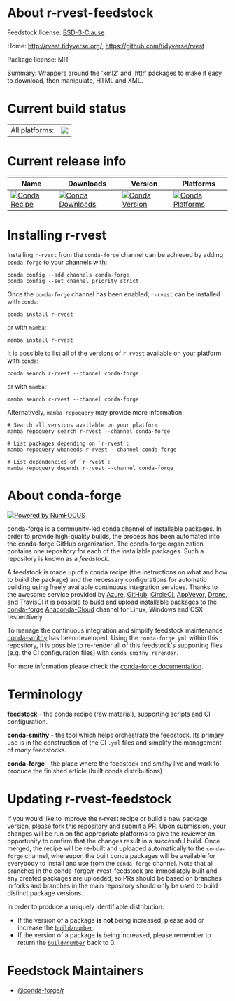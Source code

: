 About r-rvest-feedstock
=======================

Feedstock license: [BSD-3-Clause](https://github.com/conda-forge/r-rvest-feedstock/blob/main/LICENSE.txt)

Home: http://rvest.tidyverse.org/, https://github.com/tidyverse/rvest

Package license: MIT

Summary: Wrappers around the 'xml2' and 'httr' packages to make it easy to download, then manipulate, HTML and XML.

Current build status
====================


<table><tr><td>All platforms:</td>
    <td>
      <a href="https://dev.azure.com/conda-forge/feedstock-builds/_build/latest?definitionId=1581&branchName=main">
        <img src="https://dev.azure.com/conda-forge/feedstock-builds/_apis/build/status/r-rvest-feedstock?branchName=main">
      </a>
    </td>
  </tr>
</table>

Current release info
====================

| Name | Downloads | Version | Platforms |
| --- | --- | --- | --- |
| [![Conda Recipe](https://img.shields.io/badge/recipe-r--rvest-green.svg)](https://anaconda.org/conda-forge/r-rvest) | [![Conda Downloads](https://img.shields.io/conda/dn/conda-forge/r-rvest.svg)](https://anaconda.org/conda-forge/r-rvest) | [![Conda Version](https://img.shields.io/conda/vn/conda-forge/r-rvest.svg)](https://anaconda.org/conda-forge/r-rvest) | [![Conda Platforms](https://img.shields.io/conda/pn/conda-forge/r-rvest.svg)](https://anaconda.org/conda-forge/r-rvest) |

Installing r-rvest
==================

Installing `r-rvest` from the `conda-forge` channel can be achieved by adding `conda-forge` to your channels with:

```
conda config --add channels conda-forge
conda config --set channel_priority strict
```

Once the `conda-forge` channel has been enabled, `r-rvest` can be installed with `conda`:

```
conda install r-rvest
```

or with `mamba`:

```
mamba install r-rvest
```

It is possible to list all of the versions of `r-rvest` available on your platform with `conda`:

```
conda search r-rvest --channel conda-forge
```

or with `mamba`:

```
mamba search r-rvest --channel conda-forge
```

Alternatively, `mamba repoquery` may provide more information:

```
# Search all versions available on your platform:
mamba repoquery search r-rvest --channel conda-forge

# List packages depending on `r-rvest`:
mamba repoquery whoneeds r-rvest --channel conda-forge

# List dependencies of `r-rvest`:
mamba repoquery depends r-rvest --channel conda-forge
```


About conda-forge
=================

[![Powered by
NumFOCUS](https://img.shields.io/badge/powered%20by-NumFOCUS-orange.svg?style=flat&colorA=E1523D&colorB=007D8A)](https://numfocus.org)

conda-forge is a community-led conda channel of installable packages.
In order to provide high-quality builds, the process has been automated into the
conda-forge GitHub organization. The conda-forge organization contains one repository
for each of the installable packages. Such a repository is known as a *feedstock*.

A feedstock is made up of a conda recipe (the instructions on what and how to build
the package) and the necessary configurations for automatic building using freely
available continuous integration services. Thanks to the awesome service provided by
[Azure](https://azure.microsoft.com/en-us/services/devops/), [GitHub](https://github.com/),
[CircleCI](https://circleci.com/), [AppVeyor](https://www.appveyor.com/),
[Drone](https://cloud.drone.io/welcome), and [TravisCI](https://travis-ci.com/)
it is possible to build and upload installable packages to the
[conda-forge](https://anaconda.org/conda-forge) [Anaconda-Cloud](https://anaconda.org/)
channel for Linux, Windows and OSX respectively.

To manage the continuous integration and simplify feedstock maintenance
[conda-smithy](https://github.com/conda-forge/conda-smithy) has been developed.
Using the ``conda-forge.yml`` within this repository, it is possible to re-render all of
this feedstock's supporting files (e.g. the CI configuration files) with ``conda smithy rerender``.

For more information please check the [conda-forge documentation](https://conda-forge.org/docs/).

Terminology
===========

**feedstock** - the conda recipe (raw material), supporting scripts and CI configuration.

**conda-smithy** - the tool which helps orchestrate the feedstock.
                   Its primary use is in the construction of the CI ``.yml`` files
                   and simplify the management of *many* feedstocks.

**conda-forge** - the place where the feedstock and smithy live and work to
                  produce the finished article (built conda distributions)


Updating r-rvest-feedstock
==========================

If you would like to improve the r-rvest recipe or build a new
package version, please fork this repository and submit a PR. Upon submission,
your changes will be run on the appropriate platforms to give the reviewer an
opportunity to confirm that the changes result in a successful build. Once
merged, the recipe will be re-built and uploaded automatically to the
`conda-forge` channel, whereupon the built conda packages will be available for
everybody to install and use from the `conda-forge` channel.
Note that all branches in the conda-forge/r-rvest-feedstock are
immediately built and any created packages are uploaded, so PRs should be based
on branches in forks and branches in the main repository should only be used to
build distinct package versions.

In order to produce a uniquely identifiable distribution:
 * If the version of a package **is not** being increased, please add or increase
   the [``build/number``](https://docs.conda.io/projects/conda-build/en/latest/resources/define-metadata.html#build-number-and-string).
 * If the version of a package **is** being increased, please remember to return
   the [``build/number``](https://docs.conda.io/projects/conda-build/en/latest/resources/define-metadata.html#build-number-and-string)
   back to 0.

Feedstock Maintainers
=====================

* [@conda-forge/r](https://github.com/conda-forge/r/)

